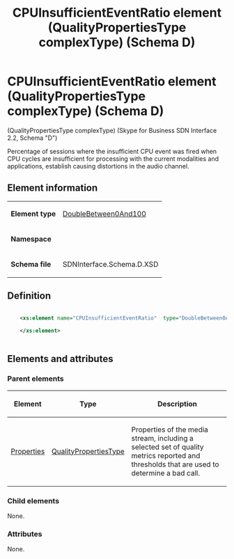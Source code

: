 ﻿---
title: CPUInsufficientEventRatio element (QualityPropertiesType complexType) (Schema D)
description: Describes the Schema D iteration of the CPUInsufficientEventRatio element (QualityPropertiesType complexType) and provides the element's definition.
TOCTitle: CPUInsufficientEventRatio element
ms:assetid: cb4521ca-6f1e-ea8a-1437-90f45ca0eac1
ms:mtpsurl: https://msdn.microsoft.com/library/Mt149462(v=office.16)
ms:contentKeyID: 65855409
ms.date: 08/24/2015
mtps_version: v=office.16
dev_langs: xml
---

# CPUInsufficientEventRatio element (QualityPropertiesType complexType) (Schema D)

(QualityPropertiesType complexType) (Skype for Business SDN Interface 2.2, Schema "D")

Percentage of sessions where the insufficient CPU event was fired when CPU cycles are insufficient for processing with the current modalities and applications, establish causing distortions in the audio channel.

## Element information

<table>

<tbody>
<tr class="odd">
<td><p><strong>Element type</strong></p></td>
<td><p><a href="doublebetween0and100-simpletype-skype-for-business-sdn-interface-2-2-schema-d.md">DoubleBetween0And100</a></p></td>
</tr>
<tr class="even">
<td><p><strong>Namespace</strong></p></td>
<td><p></p></td>
</tr>
<tr class="odd">
<td><p><strong>Schema file</strong></p></td>
<td><p>SDNInterface.Schema.D.XSD</p></td>
</tr>
</tbody>
</table>


## Definition

```xml

    <xs:element name="CPUInsufficientEventRatio"  type="DoubleBetween0And100">
    
    </xs:element>
  
```

## Elements and attributes

### Parent elements

<table>

<thead>
<tr class="header">
<th><p>Element</p></th>
<th><p>Type</p></th>
<th><p>Description</p></th>
</tr>
</thead>
<tbody>
<tr class="odd">
<td><p><a href="properties-element-qualitytype-complextype-skype-for-business-sdn-interface-2-2-schema-d.md">Properties</a></p></td>
<td><p><a href="qualitypropertiestype-complextype-skype-for-business-sdn-interface-2-2-schema-d.md">QualityPropertiesType</a></p></td>
<td><p>Properties of the media stream, including a selected set of quality metrics reported and thresholds that are used to determine a bad call.</p></td>
</tr>
</tbody>
</table>


### Child elements

None.

### Attributes

None.

